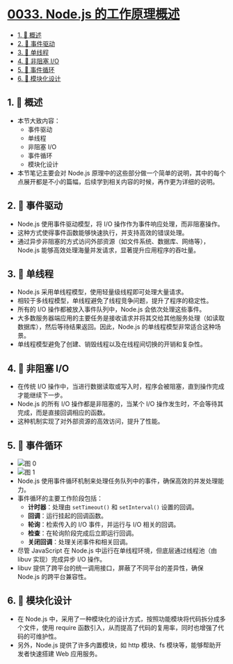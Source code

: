 # [0033. Node.js 的工作原理概述](https://github.com/Tdahuyou/TNotes.nodejs/tree/main/notes/0033.%20Node.js%20%E7%9A%84%E5%B7%A5%E4%BD%9C%E5%8E%9F%E7%90%86%E6%A6%82%E8%BF%B0)

<!-- region:toc -->

- [1. 📒 概述](#1--概述)
- [2. 📒 事件驱动](#2--事件驱动)
- [3. 📒 单线程](#3--单线程)
- [4. 📒 非阻塞 I/O](#4--非阻塞-io)
- [5. 📒 事件循环](#5--事件循环)
- [6. 📒 模块化设计](#6--模块化设计)

<!-- endregion:toc -->

## 1. 📒 概述

- 本节大致内容：
  - 事件驱动
  - 单线程
  - 非阻塞 I/O
  - 事件循环
  - 模块化设计
- 本节笔记主要会对 Node.js 原理中的这些部分做一个简单的说明，其中的每个点展开都是不小的篇幅，后续学到相关内容的时候，再作更为详细的说明。

## 2. 📒 事件驱动

- Node.js 使用事件驱动模型，将 I/O 操作作为事件响应处理，而非阻塞操作。
- 这种方式使得事件函数能够快速执行，并支持高效的错误处理。
- 通过异步非阻塞的方式访问外部资源（如文件系统、数据库、网络等），Node.js 能够高效处理海量并发请求，显著提升应用程序的吞吐量。

## 3. 📒 单线程

- Node.js 采用单线程模型，使用轻量级线程即可处理大量请求。
- 相较于多线程模型，单线程避免了线程竞争问题，提升了程序的稳定性。
- 所有的 I/O 操作都被放入事件队列中，Node.js 会依次处理这些事件。
- 大多数服务器端应用的主要任务是接收请求并将其交给其他服务处理（如读取数据库），然后等待结果返回。因此，Node.js 的单线程模型非常适合这种场景。
- 单线程模型避免了创建、销毁线程以及在线程间切换的开销和复杂性。

## 4. 📒 非阻塞 I/O

- 在传统 I/O 操作中，当进行数据读取或写入时，程序会被阻塞，直到操作完成才能继续下一步。
- Node.js 的所有 I/O 操作都是非阻塞的，当某个 I/O 操作发生时，不会等待其完成，而是直接回调相应的函数。
- 这种机制实现了对外部资源的高效访问，提升了性能。

## 5. 📒 事件循环

- ![图 0](https://cdn.jsdelivr.net/gh/Tdahuyou/imgs@main/2025-04-04-10-33-30.png)
- ![图 1](https://cdn.jsdelivr.net/gh/Tdahuyou/imgs@main/2025-04-24-17-37-11.png)
- Node.js 使用事件循环机制来处理任务队列中的事件，确保高效的并发处理能力。
- 事件循环的主要工作阶段包括：
  - **计时器**：处理由 `setTimeout()` 和 `setInterval()` 设置的回调。
  - **回调**：运行挂起的回调函数。
  - **轮询**：检索传入的 I/O 事件，并运行与 I/O 相关的回调。
  - **检查**：在轮询阶段完成后立即运行回调。
  - **关闭回调**：处理关闭事件和相关回调。
- 尽管 JavaScript 在 Node.js 中运行在单线程环境，但底层通过线程池（由 libuv 实现）完成异步 I/O 操作。
- libuv 提供了跨平台的统一调用接口，屏蔽了不同平台的差异性，确保 Node.js 的跨平台兼容性。

## 6. 📒 模块化设计

- 在 Node.js 中，采用了一种模块化的设计方式，按照功能模块将代码拆分成多个文件，使用 require 函数引入，从而提高了代码的复用率，同时也增强了代码的可维护性。
- 另外，Node.js 提供了许多内置模块，如 http 模块、fs 模块等，能够帮助开发者快速搭建 Web 应用服务。
